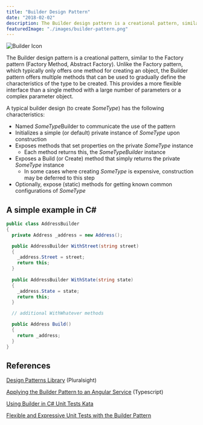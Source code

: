 ```yaml
---
title: "Builder Design Pattern"
date: "2018-02-02"
description: The Builder design pattern is a creational pattern, similar to the Factory pattern (Factory Method, Abstract Factory).
featuredImage: "./images/builder-pattern.png"
---
```


![Builder Icon](images/Builder-Icon-267x300.png)

The Builder design pattern is a creational pattern, similar to the Factory pattern (Factory Method, Abstract Factory). Unlike the Factory pattern, which typically only offers one method for creating an object, the Builder pattern offers multiple methods that can be used to gradually define the characteristics of the type to be created. This provides a more flexible interface than a single method with a large number of parameters or a complex parameter object.

A typical builder design (to create _SomeType_) has the following characteristics:

- Named *SomeType*Builder to communicate the use of the pattern
- Initializes a simple (or default) private instance of _SomeType_ upon construction
- Exposes methods that set properties on the private _SomeType_ instance
  - Each method returns this, the _SomeTypeBuilder_ instance
- Exposes a Build (or Create) method that simply returns the private _SomeType_ instance
  - In some cases where creating _SomeType_ is expensive, construction may be deferred to this step
- Optionally, expose (static) methods for getting known common configurations of _SomeType_

## A simple example in C#

```csharp
public class AddressBuilder
{
  private Address _address = new Address();

  public AddressBuilder WithStreet(string street)
  {
    _address.Street = street;
    return this;
  }
  
  public AddressBuilder WithState(string state)
  {
    _address.State = state;
    return this;
  }

  // additional WithWhatever methods

  public Address Build()
  {
    return _address;
  }
}
```

## References

[Design Patterns Library](https://www.pluralsight.com/courses/patterns-library) (Pluralsight)

[Applying the Builder Pattern to an Angular Service](https://ardalis.com/applying-the-builder-pattern-to-improve-an-angular-service) (Typescript)

[Using Builder in C# Unit Tests Kata](https://github.com/ardalis/BuilderTestSample)

[Flexible and Expressive Unit Tests with the Builder Pattern](https://www.kenneth-truyers.net/2013/07/15/flexible-and-expressive-unit-tests-with-the-builder-pattern/)
